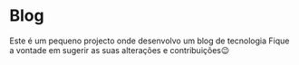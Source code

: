 # Blog
Este é um pequeno projecto onde desenvolvo um blog de tecnologia
Fique a vontade em sugerir as suas alterações e contribuições😉
